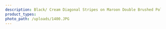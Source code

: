 ```yaml
---
description: Black/ Cream Diagonal Stripes on Maroon Double Brushed Poly
product_types:
photo_path: /uploads/1400.JPG
---
```


